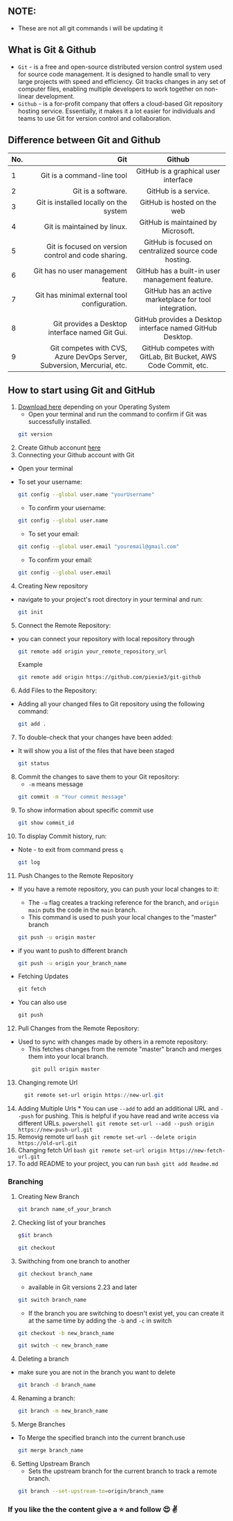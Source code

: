 ## NOTE: 
- These are not all git commands i will be updating it

## What is Git & Github
- `Git` - is a free and open-source distributed version control system used for source code management. It is designed to handle small to very large projects with speed and efficiency. Git tracks changes in any set of computer files, enabling multiple developers to work together on non-linear development.
- `Github` - is a for-profit company that offers a cloud-based Git repository hosting service. Essentially, it makes it a lot easier for individuals and teams to use Git for version control and collaboration.
## Difference between Git and Github
No. | Git | Github
| :--- | ---: | :---:
1  | Git is a command-line tool | GitHub is a graphical user interface
2 | Git is a software. | GitHub is a service.
3 | Git is installed locally on the system | GitHub is hosted on the web
4 |Git is maintained by linux. | GitHub is maintained by Microsoft.
5| Git is focused on version control and code sharing. | GitHub is focused on centralized source code hosting.
6| Git has no user management feature. | GitHub has a built-in user management feature.
7|Git has minimal external tool configuration.|GitHub has an active marketplace for tool integration.
8|	Git provides a Desktop interface named Git Gui.| GitHub provides a Desktop interface named GitHub Desktop.
9| Git competes with CVS, Azure DevOps Server, Subversion, Mercurial, etc. | GitHub competes with GitLab, Bit Bucket, AWS Code Commit, etc.

## How to start using Git and GitHub
1. [Download here](https://git-scm.com/download) depending on your Operating System
    * Open your terminal and run the command to confirm if Git was successfully installed.
    ```bash
    git version
    ```
2. Create Github acconunt [here](https://github.com/)
3. Connecting your Github account with Git
- Open your terminal 
 * To set your username:
     ```bash
    git config --global user.name "yourUsername"
     ```
    * To confirm your username:
    ```bash
    git config --global user.name
    ```
    * To set your email:
     ```bash
     git config --global user.email "youremail@gmail.com"
     ```
    * To confirm your email:
     ```bash
     git config --global user.email
     ```
4. Creating New repository
* navigate to your project's root directory in your terminal and run:
     ```bash
     git init
     ```

5. Connect the Remote Repository:
* you can connect your repository with local repository through
     ```bash
    git remote add origin your_remote_repository_url
    ```
    Example
    ```bash
    git remote add origin https://github.com/piexie3/git-github
    ```
    
6. Add Files to the Repository:
* Adding all your changed files to Git repository using the following command:
    ```bash
    git add .
    ```

7. To double-check that your changes have been added:
*  It will show you a list of the files that have been staged
    ```bash
    git status
    ```

8. Commit the changes to save them to your Git repository:
    * `-m` means message
    ```bash
    git commit -m "Your commit message"
    ```
9. To show information about specific commit use
    ```bash
    git show commit_id
    ```
10. To display Commit history, run:
* Note - to exit from command press `q`

    ```bash
    git log
    ```
11. Push Changes to the Remote Repository
* If you have a remote repository, you can push your local changes to it:
    * The `-u` flag creates a tracking reference for the branch, and `origin main` puts the code in the `main` branch.
    * This command is used to push your local changes to the "master" branch 
    ```bash
    git push -u origin master
    ```
 * if you want to push to different branch
    
    ```bash
    git push -u origin your_branch_name
    ```
 * Fetching Updates
    ```powershell
    git fetch
    ```
 * You can also use 
    ```powershell
    git push
    ```

 12. Pull Changes from the Remote Repository:
 * Used to sync with changes made by others in a remote repository:
    * This fetches changes from the remote "master" branch and merges them into your local branch.
        ```powershell
         git pull origin master
        ```
 13. Changing remote Url
       ```powershell
         git remote set-url origin https://new-url.git
       ```
 15. Adding Multiple Urls
    * You can use `--add` to add an additional URL and ``--push`` for pushing. This is helpful if you have read and write access via different URLs.
    ```powershell
    git remote set-url --add --push origin https://new-push-url.git
    ```
 16. Removig remote url
    ```bash
    git remote set-url --delete origin https://old-url.git
    ```
 17. Changing fetch Url
    ```bash
    git remote set-url origin https://new-fetch-url.git
    ```
 13. To add README to your project, you can run
    ```bash
    gitt add Readme.md 
    ```
### Branching
 1. Creating New Branch
    ```bash
    git branch name_of_your_branch
    ```
 2. Checking list of your branches
    ```bash
    g$it branch
    ```
    ```bash
    git checkout
    ```
 2. Swithching from one branch to another
    ```bash
    git checkout branch_name
    ```
    * available in Git versions 2.23 and later
    ```bash
    git switch branch_name
    ```
    * If the branch you are switching to doesn't exist yet, you can create it at the same time by adding the `-b` and `-c` in switch
    ```bash
    git checkout -b new_branch_name
    ```
    ```bash
    git switch -c new_branch_name
    ```
 3. Deleting a branch
 * make sure you are not in the branch you want to delete
    ```bash
    git branch -d branch_name   
    ```
4. Renaming a branch:

    ```bash
    git branch -m new_branch_name
    ```
5. Merge Branches
* To Merge the specified branch into the current branch.use
    ```bash
    git merge branch_name
    ```
6. Setting Upstream Branch
    * Sets the upstream branch for the current branch to track a remote branch.
    ```bash
    git branch --set-upstream-to=origin/branch_name
    ```

### If you like the the content give a :star: and follow :heart_eyes: :v:

